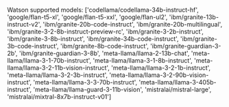 Watson supported models: ['codellama/codellama-34b-instruct-hf', 
'google/flan-t5-xl', 'google/flan-t5-xxl', 'google/flan-ul2', 
'ibm/granite-13b-instruct-v2', 'ibm/granite-20b-code-instruct', 
'ibm/granite-20b-multilingual', 'ibm/granite-3-2-8b-instruct-preview-rc', 
'ibm/granite-3-2b-instruct', 'ibm/granite-3-8b-instruct', 
'ibm/granite-34b-code-instruct', 'ibm/granite-3b-code-instruct', 
'ibm/granite-8b-code-instruct', 'ibm/granite-guardian-3-2b', 
'ibm/granite-guardian-3-8b', 'meta-llama/llama-2-13b-chat', 
'meta-llama/llama-3-1-70b-instruct', 'meta-llama/llama-3-1-8b-instruct', 
'meta-llama/llama-3-2-11b-vision-instruct', 
'meta-llama/llama-3-2-1b-instruct', 'meta-llama/llama-3-2-3b-instruct', 
'meta-llama/llama-3-2-90b-vision-instruct', 
'meta-llama/llama-3-3-70b-instruct', 'meta-llama/llama-3-405b-instruct', 
'meta-llama/llama-guard-3-11b-vision', 'mistralai/mistral-large', 
'mistralai/mixtral-8x7b-instruct-v01']
